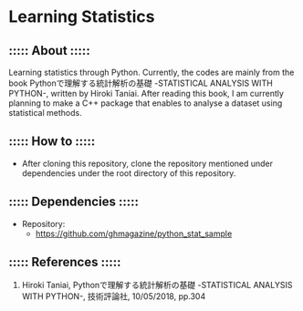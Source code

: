 # Learning Statistics

## ::::: About :::::
Learning statistics through Python. Currently, the codes are mainly from the book Pythonで理解する統計解析の基礎 -STATISTICAL ANALYSIS WITH PYTHON-, written by Hiroki Taniai.
After reading this book, I am currently planning to make a C++ package that enables to analyse a dataset using statistical methods.

## ::::: How to :::::
- After cloning this repository, clone the repository mentioned under dependencies under the root directory of this repository.

## ::::: Dependencies :::::
- Repository:
    - https://github.com/ghmagazine/python_stat_sample

## ::::: References :::::
1. Hiroki Taniai, Pythonで理解する統計解析の基礎 -STATISTICAL ANALYSIS WITH PYTHON-, 技術評論社, 10/05/2018, pp.304
